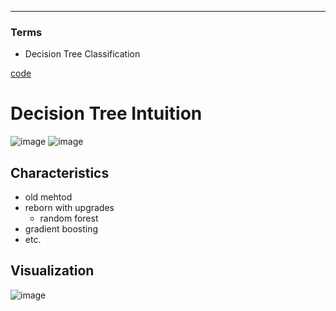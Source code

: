 ****
### Terms
- Decision Tree Classification


[code](https://github.com/EricChoii/ai-boot-camp-ablearn/blob/main/ai/supervised-learning/classification/codes/decision_tree_classification.ipynb)

# Decision Tree Intuition
![image](https://user-images.githubusercontent.com/39285147/178415528-16843bd2-23bb-46b0-8af7-7c825bfb271f.png)
![image](https://user-images.githubusercontent.com/39285147/178415769-2452d83c-09dd-48bd-840e-8f4b1930387d.png)

## Characteristics
- old mehtod
- reborn with upgrades
  - random forest
- gradient boosting
- etc.

## Visualization
![image](https://user-images.githubusercontent.com/39285147/178422973-f41d010c-62b8-428d-979a-3fed8a3e5ce3.png)

